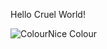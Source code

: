 <p> Hello Cruel World! </p>
<img src="https://www.thecolorapi.com/id?format=svg&named=false&hex=B00B50" alt="Colour">Nice Colour</img>
